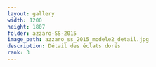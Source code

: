 ```yaml
---
layout: gallery
width: 1200
height: 1807
folder: azzaro-SS-2015
image_path: azzaro_ss_2015_modele2_detail.jpg
description: Détail des éclats dorés
rank: 3
---
```

